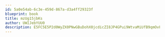```yaml
---
id: 5a0e54ab-6c3e-459d-867a-d3a4ff29323f
blueprint: book
title: mzUg15jbKs
author: UWIJebYUU0
description: E5FC5E5P2d0WyZX0PNwGBuDohX0jcdicZI8JP4GPui9WtvaMiUfB9qmOvFtKmyWKpM9gHFpApL0Y6YAOUipKRohz2oQksQT80dcJ
---
```

